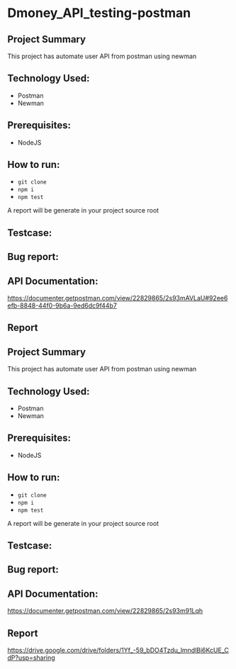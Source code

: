 # Dmoney_API_testing-postman

## Project Summary
This project has automate user API from postman using newman

## Technology Used:
- Postman
- Newman

## Prerequisites:
- NodeJS

## How to run:
- ``` git clone ```
- ``` npm i ```
- ``` npm test ```

A report will be generate in your project source root

## Testcase:
<link>

## Bug report:
<link>

## API Documentation: 
https://documenter.getpostman.com/view/22829865/2s93mAVLaU#92ee6efb-8848-44f0-9b6a-9ed6dc9f44b7

## Report
## Project Summary
This project has automate user API from postman using newman

## Technology Used:
- Postman
- Newman

## Prerequisites:
- NodeJS

## How to run:
- ``` git clone ```
- ``` npm i ```
- ``` npm test ```

A report will be generate in your project source root

## Testcase:
<link>

## Bug report:
<link>

## API Documentation: 
https://documenter.getpostman.com/view/22829865/2s93m91Lqh

## Report
https://drive.google.com/drive/folders/1Yf_-59_bDO4Tzdu_lmndlBi6KcUE_CdP?usp=sharing

